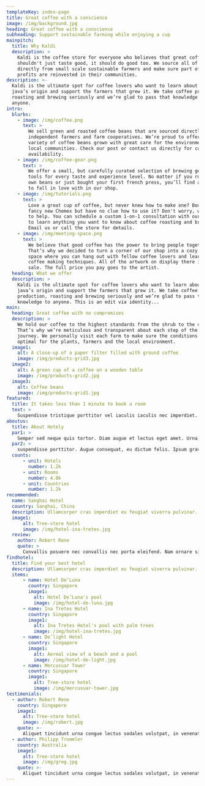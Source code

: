 ```yaml
---
templateKey: index-page
title: Great coffee with a conscience
image: /img/background.jpg
heading: Great coffee with a conscience
subheading: Support sustainable farming while enjoying a cup
mainpitch:
  title: Why Kaldi
  description: >
    Kaldi is the coffee store for everyone who believes that great coffee
    shouldn't just taste good, it should do good too. We source all of our beans
    directly from small scale sustainable farmers and make sure part of the
    profits are reinvested in their communities.
description: >-
  Kaldi is the ultimate spot for coffee lovers who want to learn about their
  java’s origin and support the farmers that grew it. We take coffee production,
  roasting and brewing seriously and we’re glad to pass that knowledge to
  anyone.
intro:
  blurbs:
    - image: /img/coffee.png
      text: >
        We sell green and roasted coffee beans that are sourced directly from
        independent farmers and farm cooperatives. We’re proud to offer a
        variety of coffee beans grown with great care for the environment and
        local communities. Check our post or contact us directly for current
        availability.
    - image: /img/coffee-gear.png
      text: >
        We offer a small, but carefully curated selection of brewing gear and
        tools for every taste and experience level. No matter if you roast your
        own beans or just bought your first french press, you’ll find a gadget
        to fall in love with in our shop.
    - image: /img/tutorials.png
      text: >
        Love a great cup of coffee, but never knew how to make one? Bought a
        fancy new Chemex but have no clue how to use it? Don't worry, we’re here
        to help. You can schedule a custom 1-on-1 consultation with our baristas
        to learn anything you want to know about coffee roasting and brewing.
        Email us or call the store for details.
    - image: /img/meeting-space.png
      text: >
        We believe that good coffee has the power to bring people together.
        That’s why we decided to turn a corner of our shop into a cozy meeting
        space where you can hang out with fellow coffee lovers and learn about
        coffee making techniques. All of the artwork on display there is for
        sale. The full price you pay goes to the artist.
  heading: What we offer
  description: >
    Kaldi is the ultimate spot for coffee lovers who want to learn about their
    java’s origin and support the farmers that grew it. We take coffee
    production, roasting and brewing seriously and we’re glad to pass that
    knowledge to anyone. This is an edit via identity...
main:
  heading: Great coffee with no compromises
  description: >
    We hold our coffee to the highest standards from the shrub to the cup.
    That’s why we’re meticulous and transparent about each step of the coffee’s
    journey. We personally visit each farm to make sure the conditions are
    optimal for the plants, farmers and the local environment.
  image1:
    alt: A close-up of a paper filter filled with ground coffee
    image: /img/products-grid3.jpg
  image2:
    alt: A green cup of a coffee on a wooden table
    image: /img/products-grid2.jpg
  image3:
    alt: Coffee beans
    image: /img/products-grid1.jpg
featured:
  title: It takes less than 1 minute to book a room
  text: >
    Suspendisse tristique porttitor vel iaculis iaculis nec imperdiet. Senectus risus nisi, eget vel sit faucibus praesent netus. Ut velit pellent porttitor vel iaculis iaculis
aboutus:
  title: About Hotely
  par1: >
    Semper sed neque quis tortor. Diam augue et lectus eget amet. Urna, non fermentum in in. Nulla sed vestibulum volutpat vitae, suspendisse porttitor. Augue consequat, eu dictum felis. Ipsum gravida fermentum vel lectus cursus. Purus arcu,  fermentum in
  par2: >
    suspendisse porttitor. Augue consequat, eu dictum felis. Ipsum gravida fermentum vel lectus cursus. Purus arcu,  fermentum in gravida fermentum vel lectus cursus. Purus arcu,  fermentum in
  counts:
      - unit: Hotels
        number: 1.2k
      - unit: Rooms
        number: 4.8k
      - unit: Countries
        number: 1.2k
recommended:
  name: Sanghai Hotel
  country: Sanghai, China
  description: Ullamcorper cras imperdiet eu feugiat viverra pulvinar. Gravida integer tincidunt pretium dis fames porttitor velit. Volutpat tincidunt
  image1:
      alt: Tree-store hotel
      image: /img/hotel-ina-tretes.jpg
  review:
    author: Robert Rene
    quote: >
      Convallis posuere nec convallis nec porta eleifend. Nam ornare sit pellentesque sapien senectus viverra vitae.
findhotel:
  title: Find your best hotel
  description: Ullamcorper cras imperdiet eu feugiat viverra pulvinar. Gravida integer tincidunt pretium dis fames porttitor velit. Volutpat tincidunt 
  items:
      - name: Hotel De’Luna
        country: Singapore
        image1:
          alt: Hotel De’Luna's pool
          image: /img/hotel-de-luna.jpg
      - name: Ina Tretes Hotel
        country: Singapore
        image1:
          alt: Ina Tretes Hotel's pool with palm trees
          image: /img/hotel-ina-tretes.jpg
      - name: De’light Hotel
        country: Singapore
        image1:
          alt: Aereal view of a beach and a pool
          image: /img/hotel-de-light.jpg
      - name: Mercusuar Tower
        country: Singapore
        image1:
          alt: Tree-store hotel
          image: /img/mercusuar-tower.jpg
testimonials:
  - author: Robert Rene
    country: Singapore
    image1:
      alt: Tree-store hotel
      image: /img/robert.jpg
    quote: >-
      Aliquet tincidunt urna congue lectus sodales volutpat, in venenatis. In pellentesque est iaculis tortor proin eleifend ipsum nunc, sed. At malesuada fusce egestas placerat diam justo. At arcu, arcu tempor ultrices scelerisque tempus consequat. Feugiat id volutpat congue natoque sodales eleifend mattis posuere. Auctor viverra pulvinar massa vitae condimentum in tristique. Sed sit eu, eget pellentesque 
  - author: Philipp Trommler
    country: Australia
    image1:
      alt: Tree-store hotel
      image: /img/greg.jpg
    quote: >-
      Aliquet tincidunt urna congue lectus sodales volutpat, in venenatis. In pellentesque est iaculis tortor proin eleifend ipsum nunc, sed. At malesuada fusce egestas placerat diam justo. At arcu, arcu tempor ultrices scelerisque tempus consequat. Feugiat id volutpat congue natoque sodales eleifend mattis posuere. Auctor viverra pulvinar massa vitae condimentum in tristique. Sed sit eu, eget pellentesque 
---
```


